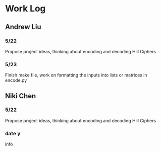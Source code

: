 # Work Log

## Andrew Liu

### 5/22

Propose project ideas, thinking about encoding and decoding Hill Ciphers

### 5/23

Finish make file, work on formatting the inputs into lists or matrices in encode.py


## Niki Chen

### 5/22

Propose project ideas, thinking about encoding and decoding Hill Ciphers


### date y

info
